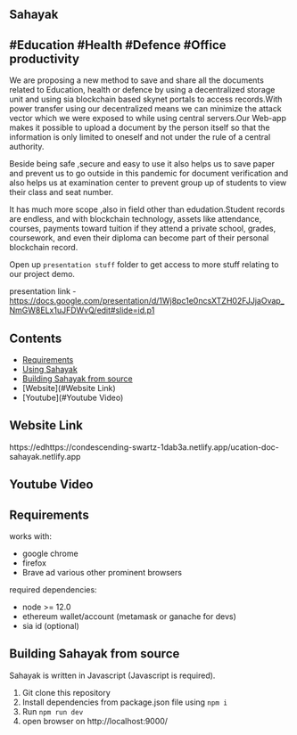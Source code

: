 

## Sahayak


##  #Education #Health #Defence #Office productivity

We are proposing a new method to save and share all the documents related to Education, health or defence by using a decentralized storage unit and using sia blockchain based skynet portals to access records.With power transfer using our decentralized means we can minimize the attack vector which we were exposed to while using central servers.Our Web-app makes it possible to upload a document by the person itself  so that the information is only limited to oneself and not under the rule of a central authority.

Beside being safe ,secure and easy to use it also helps us to save paper and prevent us to go outside in this pandemic for document verification and also helps us at examination center to prevent group up of students to view their class and seat number.

It has much more scope ,also in field other than edudation.Student records are endless, and with blockchain technology, assets like attendance, courses, payments toward tuition if they attend a private school, grades, coursework, and even their diploma can become part of their personal blockchain record.

Open up `presentation stuff` folder to get access to more stuff relating to our project demo.

presentation link - https://docs.google.com/presentation/d/1Wj8pc1e0ncsXTZH02FJJjaOvap_NmGW8ELx1uJFDWvQ/edit#slide=id.p1


## Contents

- [Requirements](#requirements)
- [Using Sahayak](#using-Sahayak)
- [Building Sahayak from source](#building-Sahayak-from-source)
- [Website](#Website Link)
- [Youtube](#Youtube Video)

## Website Link

https://edhttps://condescending-swartz-1dab3a.netlify.app/ucation-doc-sahayak.netlify.app

## Youtube Video



## Requirements

 works with:

* google chrome
* firefox
* Brave
ad various other prominent browsers

 required dependencies:
 - node >= 12.0
 - ethereum wallet/account (metamask or ganache for devs)
 - sia id (optional)

## Building Sahayak from source

Sahayak is written in Javascript (Javascript is required).

1. Git clone this repository
2. Install dependencies from package.json file using `npm i`
3. Run `npm run dev`
4. open browser on http://localhost:9000/
